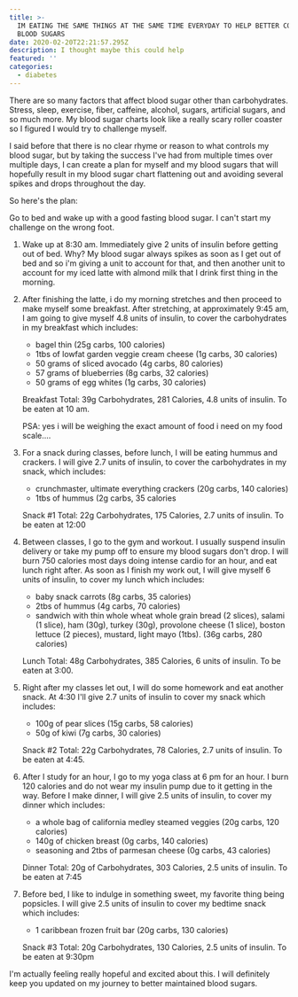 ```yaml
---
title: >-
  IM EATING THE SAME THINGS AT THE SAME TIME EVERYDAY TO HELP BETTER CONTROL MY
  BLOOD SUGARS
date: 2020-02-20T22:21:57.295Z
description: I thought maybe this could help
featured: ''
categories:
  - diabetes
---
```

There are so many factors that affect blood sugar other than carbohydrates. Stress, sleep, exercise, fiber, caffeine, alcohol, sugars, artificial sugars, and so much more. My blood sugar charts look like a really scary roller coaster so I figured I would try to challenge myself. 

I said before that there is no clear rhyme or reason to what controls my blood sugar, but by taking the success I've had from multiple times over multiple days, I can create a plan for myself and my blood sugars that will hopefully result in my blood sugar chart flattening out and avoiding several spikes and drops throughout the day. 

So here's the plan: 

Go to bed and wake up with a good fasting blood sugar. I can't start my challenge on the wrong foot. 

1. Wake up at 8:30 am. Immediately give 2 units of insulin before getting out of bed. Why? My blood sugar always spikes as soon as I get out of bed and so i'm giving a unit to account for that, and then another unit to account for my iced latte with almond milk that I drink first thing in the morning. 
2. After finishing the latte, i do my morning stretches and then proceed to make myself some breakfast. After stretching, at approximately 9:45 am, I am going to give myself 4.8 units of insulin, to cover the carbohydrates in my breakfast which includes: 

   * bagel thin (25g carbs, 100 calories)
   * 1tbs of lowfat garden veggie cream cheese (1g carbs, 30 calories)
   * 50 grams of sliced avocado (4g carbs, 80 calories)
   * 57 grams of blueberries (8g carbs, 32 calories)
   * 50 grams of egg whites (1g carbs, 30 calories)

   Breakfast Total: 39g Carbohydrates, 281 Calories, 4.8 units of insulin. To be eaten at 10 am.

   PSA: yes i will be weighing the exact amount of  food i need on my food scale....
3. For a snack during classes, before lunch, I will be eating hummus and crackers. I will give 2.7 units of insulin, to cover the carbohydrates in my snack, which includes: 

   * crunchmaster, ultimate everything crackers (20g carbs, 140 calories)
   * 1tbs of hummus (2g carbs, 35 calories

   Snack #1 Total: 22g Carbohydrates, 175 Calories, 2.7 units of insulin. To be eaten at 12:00
4. Between classes, I go to the gym and workout. I usually suspend insulin delivery or take my pump off to ensure my blood sugars don't drop. I will burn 750 calories most days doing intense cardio for an hour, and eat lunch right after. As soon as I finish my work out, I will give myself 6 units of insulin, to cover my lunch which includes:

   * baby snack carrots (8g carbs, 35 calories)
   * 2tbs of hummus (4g carbs, 70 calories)
   * sandwich with thin whole wheat whole grain bread (2 slices), salami (1 slice), ham (30g), turkey (30g), provolone cheese (1 slice), boston lettuce (2 pieces), mustard, light mayo (1tbs). (36g carbs, 280 calories)

   Lunch Total: 48g Carbohydrates, 385 Calories, 6 units of insulin. To be eaten at 3:00.
5. Right after my classes let out, I will do some homework and eat another snack. At 4:30 I'll give 2.7 units of insulin to cover my snack which includes:

   * 100g of pear slices (15g carbs, 58 calories)
   * 50g of kiwi (7g carbs, 30 calories)

   Snack #2 Total: 22g Carbohydrates, 78 Calories, 2.7 units of insulin. To be eaten at 4:45.
6. After I study for an hour, I go to my yoga class at 6 pm for an hour. I burn 120 calories and do not wear my insulin pump due to it getting in the way. Before I make dinner, I will give 2.5 units of insulin, to cover my dinner which includes:

   * a whole bag of california medley steamed veggies (20g carbs, 120 calories)
   * 140g of chicken breast (0g carbs, 140 calories)
   * seasoning and 2tbs of parmesan cheese (0g carbs, 43 calories)

   Dinner Total: 20g of Carbohydrates, 303 Calories, 2.5 units of insulin. To be eaten at 7:45
7. Before bed, I like to indulge in something sweet, my favorite thing being popsicles. I will give 2.5 units of insulin to cover my bedtime snack which includes:

   * 1 caribbean frozen fruit bar (20g carbs, 130 calories)

   Snack #3 Total: 20g Carbohydrates, 130 Calories, 2.5 units of insulin. To be eaten at 9:30pm





I'm actually feeling really hopeful and excited about this. I will definitely keep you updated on my journey to better maintained blood sugars.
